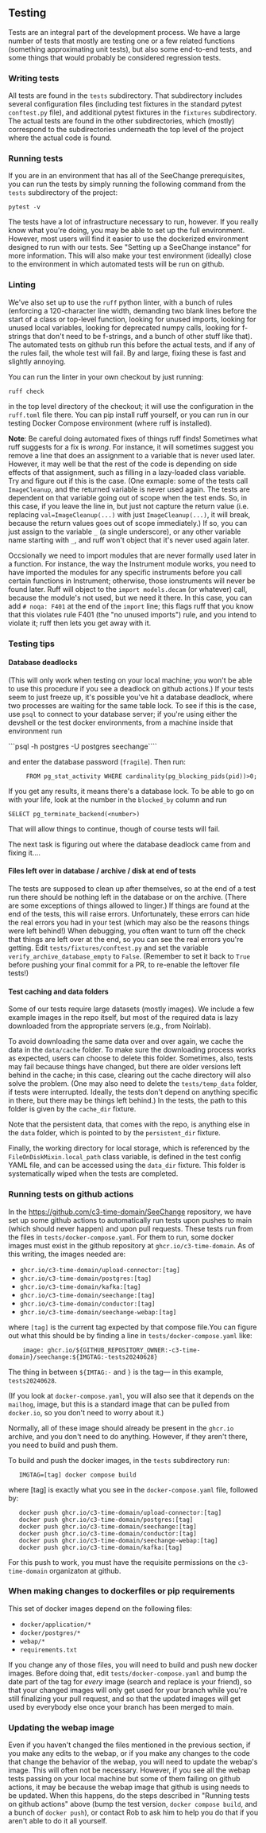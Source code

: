 ## Testing

Tests are an integral part of the development process.  We have a large number of tests that mostly are testing one or a few related functions (something approximating unit tests), but also some end-to-end tests, and some things that would probably be considered regression tests.

### Writing tests

All tests are found in the `tests` subdirectory.  That subdirectory includes several configuration files (including test fixtures in the standard pytest `conftest.py` file), and additional pytest fixtures in the `fixtures` subdirectory.  The actual tests are found in the other subdirectories, which (mostly) correspond to the subdirectories underneath the top level of the project where the actual code is found.

### Running tests

If you are in an environment that has all of the SeeChange prerequisites, you can run the tests by simply running the following command from the `tests` subdirectory of the project:

```
pytest -v
```

The tests have a lot of infrastructure necessary to run, however.  If you really know what you're doing, you may be able to set up the full environment.  However, most users will find it easier to use the dockerized environment designed to run with our tests.  See "Setting up a SeeChange instance" for more information.  This will also make your test environment (ideally) close to the environment in which automated tests will be run on github.

### Linting

We've also set up to use the `ruff` python linter, with a bunch of rules (enforcing a 120-character line width, demanding two blank lines before the start of a class or top-level function, looking for unused imports, looking for unused local variables, looking for deprecated numpy calls, looking for f-strings that don't need to be f-strings, and a bunch of other stuff like that).  The automated tests on github run this before the actual tests, and if any of the rules fail, the whole test will fail.  By and large, fixing these is fast and slightly annoying.

You can run the linter in your own checkout by just running:

```ruff check```

in the top level directory of the checkout; it will use the configuration in the `ruff.toml` file there.  You can pip install ruff yourself, or you can run in our testing Docker Compose environment (where ruff is installed).

**Note**: Be careful doing automated fixes of things ruff finds!  Sometimes what ruff suggests for a fix is *wrong*.  For instance, it will sometimes suggest you remove a line that does an assignment to a variable that is never used later.  However, it may well be that the rest of the code is depending on side effects of that assignment, such as filling in a lazy-loaded class variable.  Try and figure out if this is the case. (One exmaple: some of the tests call `ImageCleanup`, and the returned variable is never used again.  The tests are dependent on that variable going out of scope when the test ends.  So, in this case, if you leave the line in, but just not capture the return value (i.e. replacing `val=ImageCleanup(...)` with just `ImageCleanup(...)`, it will break, because the return values goes out of scope immediately.)  If so, you can just assign to the variable `_` (a single underscore), or any other variable name starting with `_`, and ruff won't object that it's never used again later.

Occsionally we need to import modules that are never formally used later in a function.  For instance, the way the Instrument module works, you need to have imported the modules for any specific instruments before you call certain functions in Instrument; otherwise, those ionstruments will never be found later.  Ruff will object to the `import models.decam` (or whatever) call, because the module's not used, but we need it there.  In this case, you can add `# noqa: F401` at the end of the `import` line; this flags ruff that you know that this violates rule F401 (the "no unused imports") rule, and you intend to violate it; ruff then lets you get away with it.

### Testing tips

#### Database deadlocks

(This will only work when testing on your local machine; you won't be able to use this procedure if you see a deadlock on github actions.)  If your tests seem to just freeze up, it's possible you've hit a database deadlock, where two processes are waiting for the same table lock.  To see if this is the case, use `psql` to connect to your database server; if you're using either the devshell or the test docker environments, from a machine inside that environment run

```psql -h postgres -U postgres seechange````

and enter the database password (`fragile`).  Then run:

```  SELECT pid,usename,pg_blocking_pids(pid) as blocked_by,query as blocked_query
     FROM pg_stat_activity WHERE cardinality(pg_blocking_pids(pid))>0;
```

If you get any results, it means there's a database lock.  To be able to go on with your life, look at the number in the `blocked_by` column and run

```SELECT pg_terminate_backend(<number>)```

That will allow things to continue, though of course tests will fail.

The next task is figuring out where the database deadlock came from and fixing it....

#### Files left over in database / archive / disk at end of tests

The tests are supposed to clean up after themselves, so at the end of a test run there should be nothing left in the database or on the archive.  (There are some exceptions of things allowed to linger.)  If things are found at the end of the tests, this will raise errors.  Unfortunately, these errors can hide the real errors you had in your test (which may also be the reasons things were left behind!)  When debugging, you often want to turn off the check that things are left over at the end, so you can see the real errors you're getting.  Edit `tests/fixtures/conftest.py` and set the variable `verify_archive_database_empty` to `False`.  (Remember to set it back to `True` before pushing your final commit for a PR, to re-enable the leftover file tests!)

#### Test caching and data folders

Some of our tests require large datasets (mostly images).  We include a few example images in the repo itself, but most of the required data is lazy downloaded from the appropriate servers (e.g., from Noirlab).

To avoid downloading the same data over and over again, we cache the data in the `data/cache` folder.  To make sure the downloading process works as expected, users can choose to delete this folder.  Sometimes, also, tests may fail because things have changed, but there are older versions left behind in the cache; in this case, clearing out the cache directory will also solve the problem.  (One may also need to delete the `tests/temp_data` folder, if tests were interrupted.  Ideally, the tests don't depend on anything specific in there, but there may be things left behind.)  In the tests, the path to this folder is given by the `cache_dir` fixture.

Note that the persistent data, that comes with the repo, is anything else in the `data` folder, which is pointed to by the `persistent_dir` fixture.

Finally, the working directory for local storage, which is referenced by the `FileOnDiskMixin.local_path` class variable, is defined in the test config YAML file, and can be accessed using the `data_dir` fixture.  This folder is systematically wiped when the tests are completed.

### Running tests on github actions

In the https://github.com/c3-time-domain/SeeChange repository, we have set up some github actions to automatically run tests upon pushes to main (which should never happen) and upon pull requests.  These tests run from the files in `tests/docker-compose.yaml`.  For them to run, some docker images must exist in the github repository at `ghcr.io/c3-time-domain`.  As of this writing, the images needed are:
* `ghcr.io/c3-time-domain/upload-connector:[tag]`
* `ghcr.io/c3-time-domain/postgres:[tag]`
* `ghcr.io/c3-time-domain/kafka:[tag]`
* `ghcr.io/c3-time-domain/seechange:[tag]`
* `ghcr.io/c3-time-domain/conductor:[tag]`
* `ghcr.io/c3-time-domain/seechange-webap:[tag]`

where `[tag]` is the current tag expected by that compose file.You can figure out what this should be by finding a line in `tests/docker-compose.yaml` like:
```
    image: ghcr.io/${GITHUB_REPOSITORY_OWNER:-c3-time-domain}/seechange:${IMGTAG:-tests20240628}
```
The thing in between `${IMTAG:-` and `}` is the tag— in this example, `tests20240628`.

(If you look at `docker-compose.yaml`, you will also see that it depends on the `mailhog`, image, but this is a standard image that can be pulled from `docker.io`, so you don't need to worry about it.)

Normally, all of these image should already be present in the `ghcr.io` archive, and you don't need to do anything.  However, if they aren't there, you need to build and push them.

To build and push the docker images, in the `tests` subdirectory run:
```
   IMGTAG=[tag] docker compose build
```
where [tag] is exactly what you see in the `docker-compose.yaml` file, followed by:
```
   docker push ghcr.io/c3-time-domain/upload-connector:[tag]
   docker push ghcr.io/c3-time-domain/postgres:[tag]
   docker push ghcr.io/c3-time-domain/seechange:[tag]
   docker push ghcr.io/c3-time-domain/conductor:[tag]
   docker push ghcr.io/c3-time-domain/seechange-webap:[tag]
   docker push ghcr.io/c3-time-domain/kafka:[tag]
```

For this push to work, you must have the requisite permissions on the `c3-time-domain` organizaton at github.

### When making changes to dockerfiles or pip requirements

This set of docker images depend on the following files:
* `docker/application/*`
* `docker/postgres/*`
* `webap/*`
* `requirements.txt`

If you change any of those files, you will need to build and push new docker images.  Before doing that, edit `tests/docker-compose.yaml` and bump the date part of the tag for _every_ image (search and replace is your friend), so that your changed images will only get used for your branch while you're still finalizing your pull request, and so that the updated images will get used by everybody else once your branch has been merged to main.

### Updating the webap image

Even if you haven't changed the files mentioned in the previous section, if you make any edits to the webap, or if you make any changes to the code that change the behavior of the webap, you will need to update the webap's image.  This will often not be necessary.  However, if you see all the webap tests passing on your local machine but some of them failing on github actions, it may be because the webap image that github is using needs to be updated.  When this happens, do the steps described in "Running tests on github actions" above (bump the test version, `docker compose build`, and a bunch of `docker push`), or contact Rob to ask him to help you do that if you aren't able to do it all yourself.